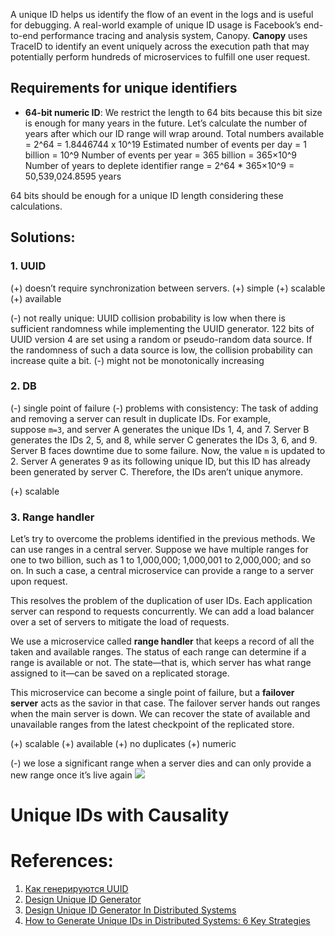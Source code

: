 A unique ID helps us identify the flow of an event in the logs and is useful for debugging. A real-world example of unique ID usage is Facebook’s end-to-end performance tracing and analysis system, Canopy. **Canopy** uses TraceID to identify an event uniquely across the execution path that may potentially perform hundreds of microservices to fulfill one user request.
## Requirements for unique identifiers

- **64-bit numeric ID**: We restrict the length to 64 bits because this bit size is enough for many years in the future. Let’s calculate the number of years after which our ID range will wrap around.
    Total numbers available = 2^64 = 1.8446744 x 10^19
    Estimated number of events per day = 1 billion = 10^9
    Number of events per year = 365 billion = 365×10^9
    Number of years to deplete identifier range = 2^64 * 365×10^9​ = 50,539,024.8595 years

64 bits should be enough for a unique ID length considering these calculations.

## Solutions:

### 1. UUID

(+) doesn’t require synchronization between servers.
(+) simple
(+) scalable
(+) available 

(-) not really unique: UUID collision probability is low when there is sufficient randomness while implementing the UUID generator. 122 bits of UUID version 4 are set using a random or pseudo-random data source. If the randomness of such a data source is low, the collision probability can increase quite a bit.
(-) might not be monotonically increasing

### 2. DB

(-) single point of failure
(-) problems with consistency: The task of adding and removing a server can result in duplicate IDs. For example, suppose `m=3`, and server A generates the unique IDs 1, 4, and 7. Server B generates the IDs 2, 5, and 8, while server C generates the IDs 3, 6, and 9. Server B faces downtime due to some failure. Now, the value `m` is updated to 2. Server A generates 9 as its following unique ID, but this ID has already been generated by server C. Therefore, the IDs aren’t unique anymore.

(+) scalable

### 3. Range handler

Let’s try to overcome the problems identified in the previous methods. We can use ranges in a central server. Suppose we have multiple ranges for one to two billion, such as 1 to 1,000,000; 1,000,001 to 2,000,000; and so on. In such a case, a central microservice can provide a range to a server upon request.

This resolves the problem of the duplication of user IDs. Each application server can respond to requests concurrently. We can add a load balancer over a set of servers to mitigate the load of requests.

We use a microservice called **range handler** that keeps a record of all the taken and available ranges. The status of each range can determine if a range is available or not. The state—that is, which server has what range assigned to it—can be saved on a replicated storage.

This microservice can become a single point of failure, but a **failover server** acts as the savior in that case. The failover server hands out ranges when the main server is down. We can recover the state of available and unavailable ranges from the latest checkpoint of the replicated store.

(+) scalable
(+) available
(+) no duplicates
(+) numeric

(-) we lose a significant range when a server dies and can only provide a new range once it’s live again
![](Pasted%20image%2020240127220104.png)

# Unique IDs with Causality



# References:

1. [Как генерируются UUID](https://habr.com/ru/company/mailru/blog/522094/)
2. [Design Unique ID Generator](https://ishan-aggarwal.medium.com/design-unique-id-generator-c350281382d3)
3. [Design Unique ID Generator In Distributed Systems](https://medium.com/@samjingwen/design-unique-id-generator-in-distributed-systems-1e0f15f8b46e)
4. [How to Generate Unique IDs in Distributed Systems: 6 Key Strategies](https://levelup.gitconnected.com/how-to-generate-unique-ids-in-distributed-systems-6-key-strategies-37a8ab3b367d)